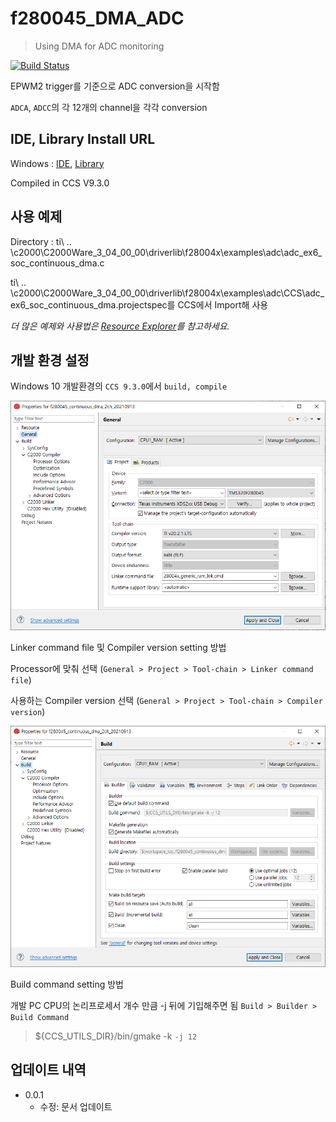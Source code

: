 # f280045_DMA_ADC
> Using DMA for ADC monitoring

[![Build Status][travis-image]][travis-url]

EPWM2 trigger를 기준으로 ADC conversion을 시작함

`ADCA`, `ADCC`의 각 12개의 channel을 각각 conversion

## IDE, Library Install URL
Windows : 
[IDE][ccs9_3-download], 
[Library][c2000ware-url]

Compiled in CCS V9.3.0

## 사용 예제

Directory : ti\ .. \c2000\C2000Ware_3_04_00_00\driverlib\f28004x\examples\adc\adc_ex6_soc_continuous_dma.c

ti\ .. \c2000\C2000Ware_3_04_00_00\driverlib\f28004x\examples\adc\CCS\adc_ex6_soc_continuous_dma.projectspec를 CCS에서 Import해 사용

_더 많은 예제와 사용법은 [Resource Explorer][resource-explorer]를 참고하세요._

## 개발 환경 설정

Windows 10 개발환경의 `CCS 9.3.0`에서 `build, compile`

![](./images/ccs_general_setting.png)

Linker command file 및 Compiler version setting 방법

Processor에 맞춰 선택 (`General > Project > Tool-chain > Linker command file`)

사용하는 Compiler version 선택 (`General > Project > Tool-chain > Compiler version`)

![](./images/ccs_build_setting.png)

Build command setting  방법

개발 PC CPU의 논리프로세서 개수 만큼 -j 뒤에 기입해주면 됨 `Build > Builder > Build Command`
> ${CCS_UTILS_DIR}/bin/gmake -k `-j 12`

## 업데이트 내역

* 0.0.1
    * 수정: 문서 업데이트

<!-- 
## 정보

README Template by. sujinleeme

[sujinleeme](https://github.com/sujinleeme/readme-template/tree/master/korean) -->

<!-- ## 기여 방법

1. (<https://github.com/yourname/yourproject/fork>)을 포크합니다.
2. (`git checkout -b feature/fooBar`) 명령어로 새 브랜치를 만드세요.
3. (`git commit -am 'Add some fooBar'`) 명령어로 커밋하세요.
4. (`git push origin feature/fooBar`) 명령어로 브랜치에 푸시하세요. 
5. 풀리퀘스트를 보내주세요. -->

<!-- Markdown link & img dfn's -->
[c2000ware-url]: https://www.ti.com/tool/C2000WARE
[ccs9_3-download]: https://software-dl.ti.com/ccs/esd/documents/ccs_downloads.html#code-composer-studio-version-9-downloads
[travis-image]: https://img.shields.io/travis/tlals96/f280045_DMA_ADC/master.svg?style=flat-square
[travis-url]: https://app.travis-ci.com/github/tlals96/f280045_DMA_ADC
[resource-explorer]: https://dev.ti.com/tirex/explore/node?compilers=ccs&devices=F280045&node=AL.a.macE.c7rSiGSB7klQ__gYkahfz__LATEST
[general-setting]: https://https://img.shields.io/travis/tlals96/f280045_DMA_ADC/images/ccs_general_setting.png?retina